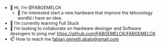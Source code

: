 - 👋 Hi, I’m @FABGEMELCK
  - 👀 I’m interested start a new hardware that improve the tehcnology wordld i have an idea.
- 🌱 I’m currently learning Full Stuck
- 💞️ I’m looking to collaborate on Hardware desinger and Software desingers to joing me! https://github.com/FABGEMELCK/FABGEMELCK
- 📫 How to reach me fabian.gemelli.abalo@gmail.com

<!---
FABGEMELCK/FABGEMELCK is a ✨ special ✨ repository because its `README.md` (this file) appears on your GitHub profile.
You can click the Preview link to take a look at your changes.
--->
